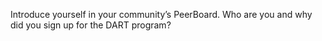 Introduce yourself in your community’s PeerBoard. Who are you and why did you sign up for the DART program?
